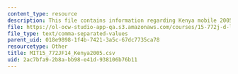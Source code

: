 ```yaml
---
content_type: resource
description: This file contains information regarding Kenya mobile 2005.
file: https://ol-ocw-studio-app-qa.s3.amazonaws.com/courses/15-772j-d-lab-supply-chains-fall-2014/2ac7bfa92b8abb98e41d938106b76b11_MIT15_772JF14_Kenya2005.csv
file_type: text/comma-separated-values
parent_uid: 018e9898-1f4b-7421-3a5c-67dc7735ca78
resourcetype: Other
title: MIT15_772JF14_Kenya2005.csv
uid: 2ac7bfa9-2b8a-bb98-e41d-938106b76b11
---
```

